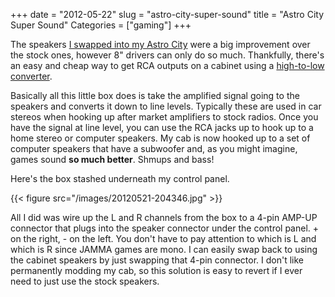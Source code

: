 +++
date = "2012-05-22"
slug = "astro-city-super-sound"
title = "Astro City Super Sound"
Categories = ["gaming"]
+++

The speakers [I swapped into my Astro City](/posts/easy-astro-city-speaker-upgrade/) were a big improvement over the stock ones, however 8" drivers can only do so much. Thankfully, there's an easy and cheap way to get RCA outputs on a cabinet using a [high-to-low converter](http://www.amazon.com/Pyramid-NS60-Level-Impedance-Adaptor/dp/B000EFKK5G/ref=sr_1_2?ie=UTF8&qid=1337657429&sr=8-2). 

Basically all this little box does is take the amplified signal going to the speakers and converts it down to line levels. Typically these are used in car stereos when hooking up after market amplifiers to stock radios. Once you have the signal at line level, you can use the RCA jacks up to hook up to a home stereo or computer speakers. My cab is now hooked up to a set of computer speakers that have a subwoofer and, as you might imagine, games sound **so much better**. Shmups and bass!

Here's the box stashed underneath my control panel. 

{{< figure src="/images/20120521-204346.jpg" >}}

All I did was wire up the L and R channels from the box to a 4-pin AMP-UP connector that plugs into the speaker connector under the control panel. + on the right, - on the left. You don't have to pay attention to which is L and which is R since JAMMA games are mono. I can easily swap back to using the cabinet speakers by just swapping that 4-pin connector. I don't like permanently modding my cab, so this solution is easy to revert if I ever need to just use the stock speakers.
